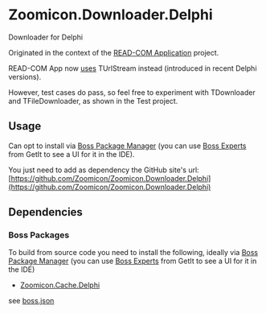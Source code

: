 # Zoomicon.Downloader.Delphi 
Downloader for Delphi

Originated in the context of the [READ-COM Application](https://github.com/Zoomicon/READCOM_App) project.

READ-COM App now [uses](https://github.com/Zoomicon/READCOM_App/blob/fa841b5a1b99a9ce46bda70c754378d58539892d/App/Views/READCOM.Views.Main.pas#L1167) TUrlStream instead (introduced in recent Delphi versions).

However, test cases do pass, so feel free to experiment with TDownloader and TFileDownloader, as shown in the Test project.

## Usage
Can opt to install via [Boss Package Manager](https://github.com/HashLoad/boss/releases/latest) (you can use [Boss Experts](https://getitnow.embarcadero.com/boss-experts/) from GetIt to see a UI for it in the IDE).

You just need to add as dependency the GitHub site's url: [https://github.com/Zoomicon/Zoomicon.Downloader.Delphi](https://github.com/Zoomicon/Zoomicon.Downloader.Delphi)

## Dependencies

### Boss Packages
To build from source code you need to install the following, ideally via [Boss Package Manager](https://github.com/HashLoad/boss/releases/latest) (you can use [Boss Experts](https://getitnow.embarcadero.com/boss-experts/) from GetIt to see a UI for it in the IDE)
* [Zoomicon.Cache.Delphi](https://github.com/Zoomicon/Zoomicon.Cache.Delphi)

see [boss.json](https://github.com/Zoomicon/Zoomicon.Downloader.Delphi/blob/master/boss.json)


